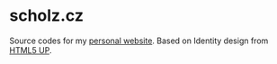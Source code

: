 # scholz.cz

Source codes for my [personal website](http://scholz.cz). Based on Identity design from [HTML5 UP](http://html5up.net).

